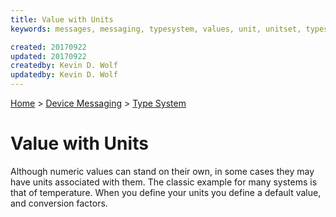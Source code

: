 ```yaml
---
title: Value with Units
keywords: messages, messaging, typesystem, values, unit, unitset, types, datatypes

created: 20170922
updated: 20170922
createdby: Kevin D. Wolf
updatedby: Kevin D. Wolf
---
```

[Home](../../Index.md) > [Device Messaging](../Index.md) > [Type System](Index.md)

# Value with Units

Although numeric values can stand on their own, in some cases they may have units associated with them.  The classic example for many systems is that of temperature.  When you define
your units you define a default value, and conversion factors.
